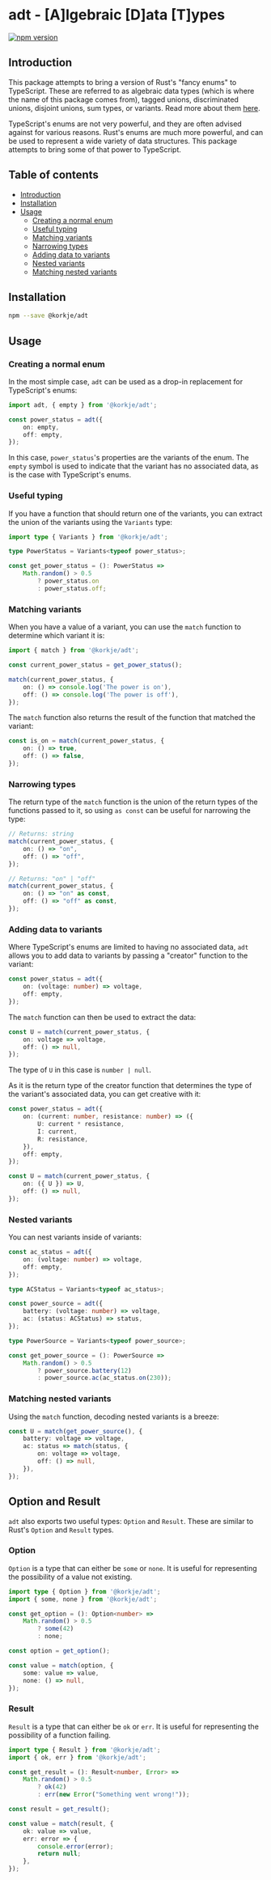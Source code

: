 # adt - [A]lgebraic [D]ata [T]ypes

[![npm version](https://badge.fury.io/js/%40korkje%2Fadt.svg)](https://badge.fury.io/js/%40korkje%2Fadt)

## Introduction

This package attempts to bring a version of Rust's "fancy enums" to TypeScript. These are referred to as algebraic data types (which is where the name of this package comes from), tagged unions, discriminated unions, disjoint unions, sum types, or variants. Read more about them [here](https://en.wikipedia.org/wiki/Algebraic_data_type).

TypeScript's enums are not very powerful, and they are often advised against for various reasons. Rust's enums are much more powerful, and can be used to represent a wide variety of data structures. This package attempts to bring some of that power to TypeScript.

## Table of contents
- [Introduction](#introduction)
- [Installation](#installation)
- [Usage](#usage)
  - [Creating a normal enum](#creating-a-normal-enum)
  - [Useful typing](#useful-typing)
  - [Matching variants](#matching-variants)
  - [Narrowing types](#narrowing-types)
  - [Adding data to variants](#adding-data-to-variants)
  - [Nested variants](#nested-variants)
  - [Matching nested variants](#matching-nested-variants)

## Installation
```bash
npm --save @korkje/adt
```

## Usage

### Creating a normal enum

In the most simple case, `adt` can be used as a drop-in replacement for TypeScript's enums:

```typescript
import adt, { empty } from '@korkje/adt';

const power_status = adt({
    on: empty,
    off: empty,
});
```

In this case, `power_status`'s properties are the variants of the enum. The `empty` symbol is used to indicate that the variant has no associated data, as is the case with TypeScript's enums.

### Useful typing

If you have a function that should return one of the variants, you can extract the union of the variants using the `Variants` type:

```typescript
import type { Variants } from '@korkje/adt';

type PowerStatus = Variants<typeof power_status>;

const get_power_status = (): PowerStatus => 
    Math.random() > 0.5
        ? power_status.on
        : power_status.off;
```

### Matching variants

When you have a value of a variant, you can use the `match` function to determine which variant it is:

```typescript
import { match } from '@korkje/adt';

const current_power_status = get_power_status();

match(current_power_status, {
    on: () => console.log('The power is on'),
    off: () => console.log('The power is off'),
});
```

The `match` function also returns the result of the function that matched the variant:

```typescript
const is_on = match(current_power_status, {
    on: () => true,
    off: () => false,
});
```

### Narrowing types

The return type of the `match` function is the union of the return types of the functions passed to it, so using `as const` can be useful for narrowing the type:

```typescript
// Returns: string
match(current_power_status, {
    on: () => "on",
    off: () => "off",
});

// Returns: "on" | "off"
match(current_power_status, {
    on: () => "on" as const,
    off: () => "off" as const,
});
```

### Adding data to variants

Where TypeScript's enums are limited to having no associated data, `adt` allows you to add data to variants by passing a "creator" function to the variant:

```typescript
const power_status = adt({
    on: (voltage: number) => voltage,
    off: empty,
});
```

The `match` function can then be used to extract the data:

```typescript
const U = match(current_power_status, {
    on: voltage => voltage,
    off: () => null,
});
```

The type of `U` in this case is `number | null`.

As it is the return type of the creator function that determines the type of the variant's associated data, you can get creative with it:

```typescript
const power_status = adt({
    on: (current: number, resistance: number) => ({
        U: current * resistance,
        I: current,
        R: resistance,
    }),
    off: empty,
});

const U = match(current_power_status, {
    on: ({ U }) => U,
    off: () => null,
});
```

### Nested variants

You can nest variants inside of variants:

```typescript
const ac_status = adt({
    on: (voltage: number) => voltage,
    off: empty,
});

type ACStatus = Variants<typeof ac_status>;

const power_source = adt({
    battery: (voltage: number) => voltage,
    ac: (status: ACStatus) => status,
});

type PowerSource = Variants<typeof power_source>;

const get_power_source = (): PowerSource => 
    Math.random() > 0.5
        ? power_source.battery(12)
        : power_source.ac(ac_status.on(230));
```

### Matching nested variants

Using the `match` function, decoding nested variants is a breeze:

```typescript
const U = match(get_power_source(), {
    battery: voltage => voltage,
    ac: status => match(status, {
        on: voltage => voltage,
        off: () => null,
    }),
});
```

## Option and Result

`adt` also exports two useful types: `Option` and `Result`. These are similar to Rust's `Option` and `Result` types.

### Option

`Option` is a type that can either be `some` or `none`. It is useful for representing the possibility of a value not existing.

```typescript
import type { Option } from '@korkje/adt';
import { some, none } from '@korkje/adt';

const get_option = (): Option<number> => 
    Math.random() > 0.5
        ? some(42)
        : none;

const option = get_option();

const value = match(option, {
    some: value => value,
    none: () => null,
});
```

### Result

`Result` is a type that can either be `ok` or `err`. It is useful for representing the possibility of a function failing.

```typescript
import type { Result } from '@korkje/adt';
import { ok, err } from '@korkje/adt';

const get_result = (): Result<number, Error> => 
    Math.random() > 0.5
        ? ok(42)
        : err(new Error("Something went wrong!"));

const result = get_result();

const value = match(result, {
    ok: value => value,
    err: error => {
        console.error(error);
        return null;
    },
});
```
